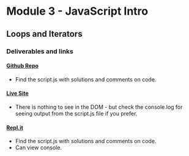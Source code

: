 # Module 3 - JavaScript Intro 
## Loops and Iterators

### Deliverables and links

#### [Github Repo](https://github.com/ArnaVala/JS-Loops-Iterators)
- Find the script.js with solutions and comments on code.

#### [Live Site](https://av-js-loops-and-iterators.netlify.app/)
- There is nothing to see in the DOM - but check the console.log for seeing output from the script.js file if you prefer.

#### [Repl.it](https://replit.com/@ArnaVala/JS-Loops-and-Iterators#script.js)
- Find the script.js with solutions and comments on code.
- Can view console.

